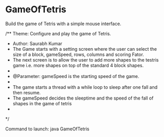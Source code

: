 # GameOfTetris
Build the game of Tetris with a simple mouse interface.

/** Theme: Configure and play the game of Tetris.
 *  Author: Saurabh Kumar
 *  The Game starts with a setting screen where the user can select the size of a block, gameSpeed, rows, columns and scoring Fator.
 *  The next screen is to allow the user to add more shapes to the testris game i.e. more shapes on top of the standard 4 block shapes.
 *
 *  @Parameter: gameSpeed is the starting speed of the game.
 *
 *  The game starts a thread with a while loop to sleep after one fall and then resume.
 *  The gameSpeed decides the sleeptime and the speed of the fall of shapes in the game of tetris
 *
 */
 
 Command to launch: java GameOfTetris
